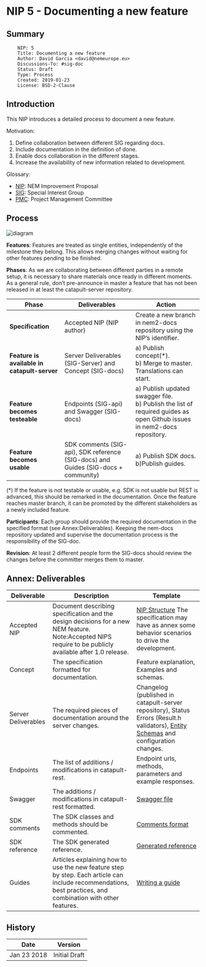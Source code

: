 # NIP 5 - Documenting a new feature

## Summary

```
    NIP: 5
    Title: Documenting a new feature
    Author: David Garcia <david@nemeurope.eu>
    Discussions-To: #sig-doc
    Status: Draft
    Type: Process
    Created: 2019-01-23
    License: BSD-2-Clause
```
## Introduction

This NIP introduces a detailed process to document a new feature.

Motivation:

1) Define collaboration between different SIG regarding docs.
2) Include documentation in the definition of done.
3) Enable docs collaboration in the different stages.
4) Increase the availability of new information related to development.

Glossary:

* [NIP](https://github.com/nemtech/NIP): NEM Improvement Proposal
* [SIG](https://github.com/nemtech/community/blob/master/governance.md#special-interest-groups-sigs): Special Interest Group
* [PMC](https://github.com/nemtech/community/blob/master/governance.md#project-mangement-committee-pmc): Project Management Committee

## Process

![diagram](https://user-images.githubusercontent.com/9107969/51618886-ff107e00-1f26-11e9-9aec-5d4193ed213a.png)

**Features**:  Features are treated as single entities, independently of the milestone they belong. This allows merging changes without waiting for other features pending to be finished.

**Phases**: As we are collaborating between different parties in a remote setup, it is necessary to share materials once ready in different moments. As a general rule, don’t pre-announce in master a feature that has not been released in at least the catapult-server repository. 


| Phase                                   | Deliverables                                                                       | Action                                                                                                                 |
|-----------------------------------------|------------------------------------------------------------------------------------|------------------------------------------------------------------------------------------------------------------------|
| **Specification**                           | Accepted NIP (NIP author)                                                          | Create a new branch in nem2-docs repository using the NIP’s identifier.                                                |
| **Feature is available in catapult-server** | Server Deliverables (SIG-Server) and Concept (SIG-docs)                            | a) Publish concept(*). <br>b) Merge to master. <br>Translations can start.  |
| **Feature becomes testeable**               | Endpoints (SIG-api) and Swagger (SIG-docs)                                         | a) Publish updated swagger file. <br>b) Publish the list of required guides as open Github issues in nem2-docs repository. |
| **Feature becomes usable**                  | SDK comments (SIG-api), SDK reference (SIG-docs) and Guides (SIG-docs + community) | a) Publish SDK docs.<br> b)Publish guides.                                                                                 |

(*) If the feature is not testable or usable, e.g. SDK is not usable but REST is advanced, this should be remarked in the documentation. Once the feature reaches master branch, it can be promoted by the different stakeholders as a newly included feature.

**Participants**: Each group should provide the required documentation in the specified format (see Annex:Deliverables). Keeping the nem-docs repository updated and supervise the documentation process is the responsibility of the SIG-doc.

**Revision**: At least 2 different people form the SIG-docs should review the changes before the committer merges them to master.

## Annex: Deliverables

| Deliverable         | Description                                                                                                                                                 | Template                                                                                                                                                                                        |
|---------------------|-------------------------------------------------------------------------------------------------------------------------------------------------------------|-------------------------------------------------------------------------------------------------------------------------------------------------------------------------------------------------|
| Accepted NIP        | Document describing specification and the design decisions for a  new NEM feature.  Note:Accepted NIPS require to be publicly available  after 1.0 release. | [NIP Structure](https://github.com/nemtech/NIP/blob/master/NIPs/nip-0001.md#specification)   The specification may have as annex some behavior scenarios to drive the development.              |
| Concept             | The specification formatted for documentation.                                                                                                              | Feature explanation, Examples and schemas.                                                                                                                                                      |
| Server Deliverables | The required pieces of documentation around the server changes.                                                                                             | Changelog (published in catapult-server repository), Status Errors (Result.h validators), [Entity Schemas](https://github.com/nemtech/catbuffer/tree/master/schemas) and configuration changes. |
| Endpoints           | The list of additions / modifications in catapult-rest.                                                                                                     | Endpoint urls, methods, parameters and example responses.                                                                                                                                       |
| Swagger             | The additions / modifications in catapult-rest formatted.                                                                                                   | [Swagger file](https://github.com/nemtech/nem2-docs/blob/master/source/resources/collections/swagger.yaml)                                                                                      |
| SDK comments        | The SDK classes and methods should be commented.                                                                                                            | [Comments format](https://nemtech.github.io/sdk/documentation.html#comments-and-reference-docs)                                                                                                 |
| SDK reference       | The SDK generated reference.                                                                                                                                | [Generated reference](https://nemtech.github.io/sdk/documentation.html#readme)                                                                                                                  |
| Guides              | Articles explaining how to use the new feature step by step. Each article can include recommendations, best practices, and combination with other features. | [Writing a guide](https://nemtech.github.io/support/writing-a-guide.html)                                                                                                                     |

## History

| **Date**       | **Version**   |
| -------------  | ------------- |
| Jan 23 2018    | Initial Draft |
